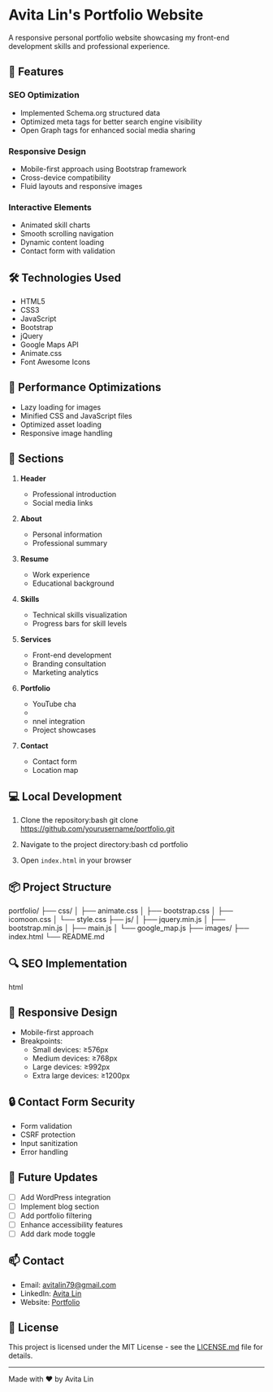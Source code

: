 # Avita Lin's Portfolio Website

A responsive personal portfolio website showcasing my front-end development skills and professional experience.

## 🌟 Features

### SEO Optimization
- Implemented Schema.org structured data
- Optimized meta tags for better search engine visibility
- Open Graph tags for enhanced social media sharing

### Responsive Design
- Mobile-first approach using Bootstrap framework
- Cross-device compatibility
- Fluid layouts and responsive images

### Interactive Elements
- Animated skill charts
- Smooth scrolling navigation
- Dynamic content loading
- Contact form with validation

## 🛠 Technologies Used

- HTML5
- CSS3
- JavaScript
- Bootstrap 
- jQuery
- Google Maps API
- Animate.css
- Font Awesome Icons

## 🚀 Performance Optimizations

- Lazy loading for images
- Minified CSS and JavaScript files
- Optimized asset loading
- Responsive image handling

## 📱 Sections

1. **Header**
   - Professional introduction
   - Social media links

2. **About**
   - Personal information
   - Professional summary

3. **Resume**
   - Work experience
   - Educational background

4. **Skills**
   - Technical skills visualization
   - Progress bars for skill levels

5. **Services**
   - Front-end development
   - Branding consultation
   - Marketing analytics

6. **Portfolio**
   - YouTube cha
   -
   - nnel integration
   - Project showcases

7. **Contact**
   - Contact form
   - Location map

## 💻 Local Development

1. Clone the repository:bash
git clone https://github.com/yourusername/portfolio.git


2. Navigate to the project directory:bash
cd portfolio


3. Open `index.html` in your browser

## 📦 Project Structure
portfolio/
├── css/
│ ├── animate.css
│ ├── bootstrap.css
│ ├── icomoon.css
│ └── style.css
├── js/
│ ├── jquery.min.js
│ ├── bootstrap.min.js
│ ├── main.js
│ └── google_map.js
├── images/
├── index.html
└── README.md


## 🔍 SEO Implementation
html
<!-- Schema.org structured data -->
<script type="application/ld+json">
{
"@context": "http://schema.org",
"@type": "Person",
"name": "Avita Lin",
"jobTitle": "Front-end Developer"
}
</script>
<!-- Meta tags -->
<meta name="description" content="Avita Lin - Front-end Developer and Marketing Consultant Portfolio">
<meta name="keywords" content="front-end developer, web design, portfolio">



## 📱 Responsive Design

- Mobile-first approach
- Breakpoints:
  - Small devices: ≥576px
  - Medium devices: ≥768px
  - Large devices: ≥992px
  - Extra large devices: ≥1200px

## 🔒 Contact Form Security

- Form validation
- CSRF protection
- Input sanitization
- Error handling

## 🔄 Future Updates

- [ ] Add WordPress integration
- [ ] Implement blog section
- [ ] Add portfolio filtering
- [ ] Enhance accessibility features
- [ ] Add dark mode toggle

## 📫 Contact

- Email: avitalin79@gmail.com
- LinkedIn: [Avita Lin](https://linkedin.com/in/avita-lin-233811104/)
- Website: [Portfolio](https://avitalin79.mystrikingly.com)

## 📄 License

This project is licensed under the MIT License - see the [LICENSE.md](LICENSE.md) file for details.

---

Made with ❤️ by Avita Lin
